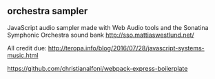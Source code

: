 ## orchestra sampler
JavaScript audio sampler made with Web Audio tools and the Sonatina Symphonic Orchestra sound bank http://sso.mattiaswestlund.net/

All credit due: http://teropa.info/blog/2016/07/28/javascript-systems-music.html

https://github.com/christianalfoni/webpack-express-boilerplate
